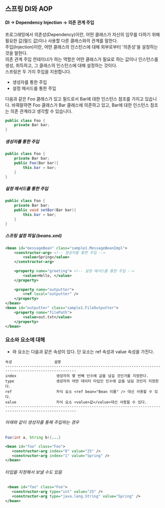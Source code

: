 ## 스프링 DI와 AOP  
#### DI -> Dependency Injection -> 의존 관계 주입  
프로그래밍에서 의존성(Dependency)이란, 어떤 클래스가 자신의 임무를 다하기 위해 필요한 값(필드 값)이나 사용할 다른 클래스와의 관계를 말한다.  
주입(Injection)이란, 어떤 클래스의 인스턴스에 대해 외부로부터 '의존성'을 설정하는 것을 말한다.  
의존 관계 주입 컨테이너가 하는 역할은 어떤 클래스가 필요로 하는 값이나 인스턴스를 생성, 취득하고, 그 클래스의 인스턴스에 대해 설정하는 것이다.  
스프링은 두 가지 주입을 지원합니다.  
 - 생성자를 통한 주입  
 - 설정 메서드를 통한 주입  
  
다음과 같은 Foo 클래스가 있고 필드로서 Bar에 대한 인스턴스 참조를 가지고 있습니다. 바꿔말하면 Foo 클래스가 Bar 클래스에 의존하고 있고, Bar에 대한 인스턴스 참조는 의존 관계라고 생각할 수 있습니다.
```java
public class Foo {
    private Bar bar;
}
```
##### 생성자를 통한 주입  
```java
public class Foo {
    private Bar bar;
    public Foo(Bar bar){
        this.bar = bar;
    }
}
```
##### 설정 메서드를 통한 주입  
```java
public class Foo {
    private Bar bar;
    public void setBar(Bar bar){
        this.bar = bar;
    }
}
```

##### 스프링 설정 파일 (beans.xml)  
```xml
<bean id="messageBean" class="sample1.MessageBeanImpl">
    <constructor-arg> <!-- 생성자를 통한 주입 -->
        <value>Spring</value>
    </constructor-arg>
    
    <property name="greeting"> <!-- 설정 메서드를 통한 주입 -->
        <value>Hello, </value>
    </property>
    
    <property name="outputter">
        <ref local="outputter" />
    </property>
</bean>
<bean id="outputter" class="sample1.FileOutputter">
    <property name="filePath">
        <value>out.txt</value>
    </property>
</bean>
```
### <constructor-arg>요소와 <property> 요소에 대해
 - <constructor-arg>와 <property> 요소는 다음과 같은 속성이 있다. 단 <property> 요소는 ref 속성과 value 속성을 가진다.  
 ```
 속성                   설명
 ------------------------------------------------------------------------------------------------------
 index                  생성자의 몇 번째 인수에 값을 넘길 것인가를 지정한다.
 type                   생성자의 어떤 데이터 타입인 인수에 값을 넘길 것인지 지정한다.
 ref                    자식 요소 <ref bean="Bean 이름" /> 대신 사용할 수 있다.
 value                  자식 요소 <value>값</value>대신 사용할 수 있다.
 ------------------------------------------------------------------------------------------------------
 ```
 ###### 아래와 같이 생성자를 통해 주입하는 경우
 ```java
 Foo(int a, String b){...}
 ```
 ```xml
 <bean id="foo" class="Foo">
    <constructor-arg index="0" value="25" />
    <constructor-arg index="1" value="Spring" />
 </bean>
 ```
 ###### 타입을 지정해서 보낼 수도 있음
 ```xml
  <bean id="foo" class="Foo">
    <constructor-arg type="int" value="25" />
    <constructor-arg type="java.lang.String" value="Spring" />
 </bean>
 ```

